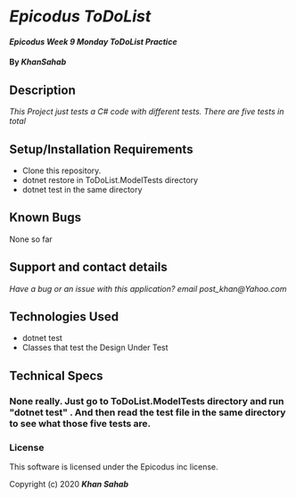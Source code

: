 # _Epicodus ToDoList_

#### _Epicodus Week 9 Monday ToDoList Practice_

#### By _**KhanSahab**_

## Description

_This Project just tests a C# code with different tests. There are five tests in total_

## Setup/Installation Requirements

* Clone this repository.
* dotnet restore in ToDoList.ModelTests directory
* dotnet test in the same directory


## Known Bugs

None so far

## Support and contact details

_Have a bug or an issue with this application? email post_khan@Yahoo.com_

## Technologies Used

* dotnet test
* Classes that test the Design Under Test


## Technical Specs
### None really. Just go to ToDoList.ModelTests directory and run "dotnet test" . And then read the test file in the same directory to see what those five tests are.


### License

This software is licensed under the Epicodus inc license.

Copyright (c) 2020 **_Khan Sahab_**